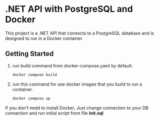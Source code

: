# .NET API with PostgreSQL and Docker

This project is a .NET API that connects to a PostgreSQL database and is designed to run in a Docker container.

## Getting Started

1. run build command from docker-compose.yaml by default.
   ````bash
   docker compose build
2. run this command for use docker images that you build to run a container.
   ````bash
   docker compose up

If you don't nedd to install Docker, Just change connection to your DB connection and run initial script from file <b>init.sql<b/>
